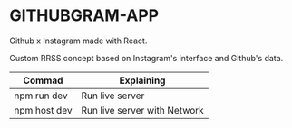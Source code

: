 # GITHUBGRAM-APP
Github x Instagram made with React. 

Custom RRSS concept based on Instagram's interface and Github's data.

|Commad  | Explaining |
| ------------- | ------------- |
| npm run dev  | Run live server  |
| npm host dev  | Run live server with Network  |
